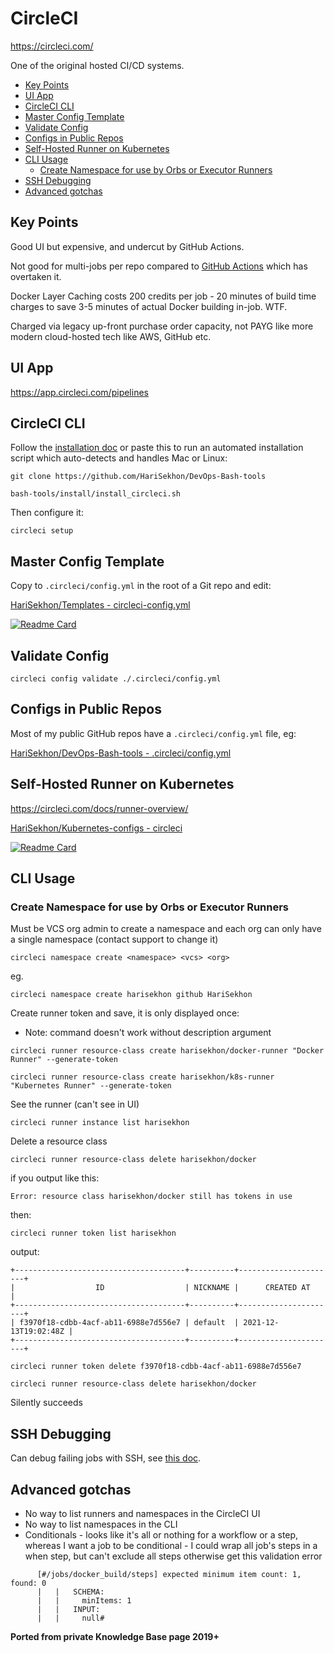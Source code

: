 # CircleCI

<https://circleci.com/>

One of the original hosted CI/CD systems.

<!-- INDEX_START -->

- [Key Points](#key-points)
- [UI App](#ui-app)
- [CircleCI CLI](#circleci-cli)
- [Master Config Template](#master-config-template)
- [Validate Config](#validate-config)
- [Configs in Public Repos](#configs-in-public-repos)
- [Self-Hosted Runner on Kubernetes](#self-hosted-runner-on-kubernetes)
- [CLI Usage](#cli-usage)
  - [Create Namespace for use by Orbs or Executor Runners](#create-namespace-for-use-by-orbs-or-executor-runners)
- [SSH Debugging](#ssh-debugging)
- [Advanced gotchas](#advanced-gotchas)

<!-- INDEX_END -->

## Key Points

Good UI but expensive, and undercut by GitHub Actions.

Not good for multi-jobs per repo compared to [GitHub Actions](github-actions.md) which has overtaken it.

Docker Layer Caching costs 200 credits per job - 20 minutes of build time charges to save 3-5 minutes of actual
Docker building in-job. WTF.

Charged via legacy up-front purchase order capacity, not PAYG like more modern cloud-hosted tech like AWS, GitHub etc.

## UI App

<https://app.circleci.com/pipelines>

## CircleCI CLI

Follow the [installation doc](https://circleci.com/docs/local-cli/) or paste this to run an automated installation script
which auto-detects and handles Mac or Linux:

```shell
git clone https://github.com/HariSekhon/DevOps-Bash-tools
```

```shell
bash-tools/install/install_circleci.sh
```

Then configure it:

```shell
circleci setup
```

## Master Config Template

Copy to `.circleci/config.yml` in the root of a Git repo and edit:

[HariSekhon/Templates - circleci-config.yml](https://github.com/HariSekhon/Templates/blob/master/circleci-config.yml)

[![Readme Card](https://github-readme-stats.vercel.app/api/pin/?username=HariSekhon&repo=Templates&theme=ambient_gradient&description_lines_count=3)](https://github.com/HariSekhon/Templates)

## Validate Config

```shell
circleci config validate ./.circleci/config.yml
```

## Configs in Public Repos

Most of my public GitHub repos have a `.circleci/config.yml` file, eg:

[HariSekhon/DevOps-Bash-tools - .circleci/config.yml](https://github.com/HariSekhon/DevOps-Bash-tools/blob/master/.circleci/config.yml)

## Self-Hosted Runner on Kubernetes

<https://circleci.com/docs/runner-overview/>

[HariSekhon/Kubernetes-configs - circleci](https://github.com/HariSekhon/Kubernetes-configs/tree/master/circleci)

[![Readme Card](https://github-readme-stats.vercel.app/api/pin/?username=HariSekhon&repo=Kubernetes-configs&theme=ambient_gradient&description_lines_count=3)](https://github.com/HariSekhon/Kubernetes-configs)

## CLI Usage

### Create Namespace for use by Orbs or Executor Runners

Must be VCS org admin to create a namespace and each org can only have a single namespace (contact support to change it)

```shell
circleci namespace create <namespace> <vcs> <org>
```

eg.

```shell
circleci namespace create harisekhon github HariSekhon
```

Create runner token and save, it is only displayed once:

- Note: command doesn't work without description argument

```shell
circleci runner resource-class create harisekhon/docker-runner "Docker Runner" --generate-token
```

```shell
circleci runner resource-class create harisekhon/k8s-runner "Kubernetes Runner" --generate-token
```

See the runner (can't see in UI)

```shell
circleci runner instance list harisekhon
```

Delete a resource class

```shell
circleci runner resource-class delete harisekhon/docker
```

if you output like this:

```shell
Error: resource class harisekhon/docker still has tokens in use
```

then:

```shell
circleci runner token list harisekhon
```

output:

```shell
+--------------------------------------+----------+----------------------+
|                  ID                  | NICKNAME |      CREATED AT      |
+--------------------------------------+----------+----------------------+
| f3970f18-cdbb-4acf-ab11-6988e7d556e7 | default  | 2021-12-13T19:02:48Z |
+--------------------------------------+----------+----------------------+
```

```shell
circleci runner token delete f3970f18-cdbb-4acf-ab11-6988e7d556e7
```

```shell
circleci runner resource-class delete harisekhon/docker
```

Silently succeeds

## SSH Debugging

Can debug failing jobs with SSH, see [this doc](https://circleci.com/docs/ssh-access-jobs/).

## Advanced gotchas

- No way to list runners and namespaces in the CircleCI UI
- No way to list namespaces in the CLI
- Conditionals - looks like it's all or nothing for a workflow or a step, whereas I want a job to be conditional - I could wrap all job's steps in a when step, but can't exclude all steps otherwise get this validation error

```text
      [#/jobs/docker_build/steps] expected minimum item count: 1, found: 0
      |   |   SCHEMA:
      |   |     minItems: 1
      |   |   INPUT:
      |   |     null#
```

**Ported from private Knowledge Base page 2019+**
